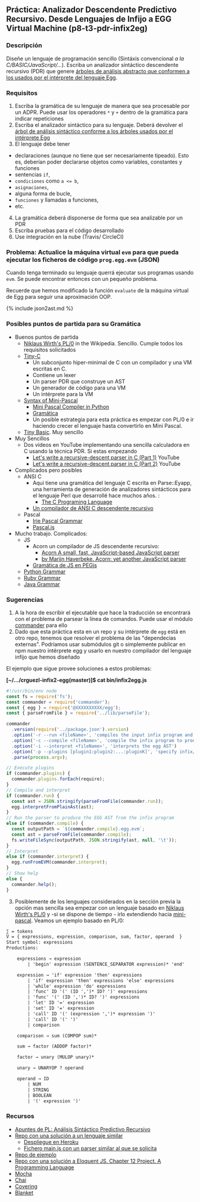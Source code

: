 ## Práctica: Analizador Descendente Predictivo Recursivo. Desde Lenguajes de Infijo a EGG Virtual Machine (p8-t3-pdr-infix2eg)

### Descripción

Diseñe un lenguaje de programación sencillo (Sintáxis convencional *a la C/BASIC/JavaScript/...*). 
Escriba un analizador sintáctico descendente recursivo (PDR) que genere [árboles de análisis abstracto que conformen a los usados por el intérprete del lenguaje Egg](https://github.com/ULL-ESIT-PL-1617/egg/blob/master/README.md).

### Requisitos

1. Escriba la gramática de su lenguaje de manera que sea procesable por un ADPR. Puede usar los operadores
`*` y `+` dentro de la gramática para indicar repeticiones
2. Escriba el analizador sintáctico para su lenguaje. Deberá devolver el [árbol de análisis sintáctico conforme a los árboles usados por el intérprete Egg](https://github.com/ULL-ESIT-PL-1617/egg/blob/master/README.md)
3. El lenguaje debe tener 
  - declaraciones (aunque no tiene que ser necesariamente tipeado). Esto es, deberían poder declararse objetos como variables, constantes y funciones
  - sentencias `if`, 
  - `condiciones` como `a <= b`, 
  - `asignaciones`, 
  - alguna forma de bucle, 
  - `funciones` y  llamadas a funciones, 
  - etc.
4. La gramática deberá disponerse de forma que sea analizable por un PDR
5. Escriba pruebas  para el código desarrollado
6. Use integración en la nube (Travis/ CircleCI)

### Problema: Actualice la máquina virtual `evm` para que pueda ejecutar los ficheros de código `prog.egg.evm` (JSON)

Cuando tenga terminado su lenguaje querrá ejecutar sus programas usando `evm`. 
Se puede encontrar entonces con un pequeño problema.

Recuerde que hemos modificado la función `evaluate` de la máquina virtual de Egg para seguir
una aproximación OOP.

{% include json2ast.md %}

### Posibles puntos de partida para su Gramática

* Buenos puntos de partida
  * [Niklaus Wirth's PL/0](https://en.wikipedia.org/wiki/Recursive_descent_parser) in the Wikipedia.  Sencillo. Cumple todos los requisitos solicitados
  * [Tiny-C](https://github.com/ULL-ESIT-PL-1718/tiny-c) 
      - Un subconjunto hiper-minimal de C con un compilador y una VM  escritas en C. 
      - Contiene un lexer
      - Un parser PDR que construye un AST
      - Un generador de código para una VM
      - Un intérprete para la VM
  * [Syntax of Mini-Pascal](https://www.cs.helsinki.fi/u/vihavain/k06/okk/items/minipascalsyntax.html)
      - [Mini Pascal Compiler in Python](https://github.com/ULL-ESIT-PL-1819/mini-pascal-compiler)
      - [Gramática](https://github.com/ULL-ESIT-PL-1819/mini-pascal-compiler/blob/master/grammar)
      - Un posible estrategia para esta práctica es empezar con PL/0 e ir haciendo crecer el lenguaje hasta convertirlo en Mini Pascal.
  * [Tiny Basic](https://en.wikipedia.org/wiki/Tiny_BASIC). Muy sencillo
* Muy Sencillos
  * Dos vídeos en YouTube implementando una sencilla calculadora en C usando la técnica PDR. Si estas empezando
    * [Let's write a recursive-descent parser in C (Part 1)](https://youtu.be/N55XNj8KjC4) YouTube
    * [Let's write a recursive-descent parser in C (Part 2)](https://youtu.be/NdW_ApiaivU) YouTube
* Complicados pero posibles
  * ANSI C
    * Aqui tiene una gramática del lenguaje C escrita en Parse::Eyapp, una herramienta de generación de analizadores sintácticos para el lenguaje Perl que desarrollé hace muchos años. :
      - [The C Programing Language](https://fastapi.metacpan.org/source/CASIANO/Parse-Eyapp-1.142/examples/languages/C/ansic.eyp)
    * [Un compilador de ANSI C descendente recursivo](https://sites.google.com/site/lccretargetablecompiler/)
  * Pascal
    * [Irie Pascal Grammar](http://www.irietools.com/iriepascal/progref534.html)
    * [Pascal.js](https://github.com/kanaka/pascal.js?files=1)
* Mucho trabajo. Complicados:
  * JS
    * Acorn un compilador de JS descendente recursivo:
      * [Acorn A small, fast, JavaScript-based JavaScript parser](https://github.com/acornjs/acorn)
      * [by Marijn Haverbeke. Acorn: yet another JavaScript parser](http://marijnhaverbeke.nl/blog/acorn.html)
    * [Gramática de JS en PEGjs](https://github.com/pegjs/pegjs/blob/master/examples/javascript.pegjs)
  * [Python Grammar](https://docs.python.org/3/reference/grammar.html)
  * [Ruby Grammar](https://www.cse.buffalo.edu/~regan/cse305/RubyBNF.pdf)
  * [Java Grammar](https://docs.oracle.com/javase/specs/jls/se7/html/jls-18.html)

### Sugerencias

1. A la hora de escribir el ejecutable que hace la traducción se encontrará con el problema de parsear la línea de comandos.
Puede usar el módulo [commander](https://www.npmjs.com/package/commander) para ello
2. Dado que esta práctica esta en un repo y su intérprete de `egg` está en otro repo, tenemos que resolver el problema de las "dependecias externas". Podríamos usar submódulos git o simplemente publicar en npm nuestro intérprete egg y usarlo en nuestro compilador del lenguaje infijo que hemos diseñado

  El ejemplo que sigue provee soluciones a estos problemas:

  **[~/.../crguezl-infix2-egg(master)]$ cat bin/infix2egg.js**

  ```js
  #!/usr/bin/env node
  const fs = require('fs');
  const commander = require('commander');
  const { egg } = require('@XXXXXXXXXX/egg');
  const { parseFromFile } = require('../lib/parseFile');

  commander
    .version(require('../package.json').version)
    .option('-r --run <fileName>', 'compiles the input infix program and runs it using the egg interpreter')
    .option('-c --compile <fileName>', 'compile the infix program to produce a JSON containing the input egg AST')
    .option('-i --interpret <fileName>', 'interprets the egg AST')
    .option('-p --plugins [plugin1:plugin2:...:pluginK]', 'specify infix/egg plugins', val => val.split(':'))
    .parse(process.argv);

  // Execute plugins
  if (commander.plugins) {
    commander.plugins.forEach(require);
  }
  // Compile and interpret
  if (commander.run) {
    const ast = JSON.stringify(parseFromFile(commander.run));
    egg.interpretFromPlainAst(ast);
  }
  // Run the parser to produce the EGG AST from the infix program
  else if (commander.compile) {
    const outputPath = `${commander.compile}.egg.evm`;
    const ast = parseFromFile(commander.compile);
    fs.writeFileSync(outputPath, JSON.stringify(ast, null, '\t'));
  }
  // Interpret
  else if (commander.interpret) {
    egg.runFromEVM(commander.interpret);
  }
  // Show help
  else {
    commander.help();
  }
  ```

3. Posiblemente de los lenguajes considerados en la sección previa la opción mas sencilla sea empezar con un lenguaje basado en 
[Niklaus Wirth's PL/0](https://en.wikipedia.org/wiki/Recursive_descent_parser) y -si se dispone de tiempo -
irlo extendiendo hacia [mini-pascal](https://github.com/ULL-ESIT-PL-1819/mini-pascal-compiler/blob/master/grammar).
Veamos un ejemplo basado en PL/0:

  ```yacc
  ∑ = tokens
  V = { expressions, expression, comparison, sum, factor, operand  }
  Start symbol: expressions
  Productions:

      expressions → expression
          | 'begin' expression (SENTENCE_SEPARATOR expression)* 'end'

      expression → 'if' expression 'then' expressions
          | 'if' expression 'then' expressions 'else' expressions
          | 'while' expression 'do' expressions
          | 'func' ID '(' (ID ',')* ID? ')' expressions
          | 'func' '(' (ID ',')* ID? ')' expressions
          | 'let' ID '=' expression
          | 'set' ID '=' expression
          | 'call' ID '(' (expression ',')* expression ')'
          | 'call' ID '(' ')'
          | comparison

      comparison → sum (COMPOP sum)*

      sum → factor (ADDOP factor)*

      factor → unary (MULOP unary)*

      unary → UNARYOP ? operand

      operand → ID
          | NUM
          | STRING
          | BOOLEAN
          | '(' expression ')'
  ```



### Recursos

* [Apuntes de PL: Análisis Sintáctico Predictivo Recursivo](http://crguezl.github.io/pl-html/node22.html)
* [Repo con una solución a un lenguaje similar](https://github.com/crguezl/prdcalc)
  -  [Despliegue en Heroku](https://pl1718-prdcalc.herokuapp.com/)
  - [Fichero main.js con un parser similar al que se solicita](https://github.com/crguezl/prdcalc/blob/master/views/main.js)
* [Repo de ejemplo](https://github.com/ULL-ESIT-PL-1617/solution-evalua-pdr)
* [Repo con una solución a Eloquent JS. Chapter 12 Project. A Programming Language](https://github.com/ULL-ESIT-PL-1617/egg)
* [Mocha](https://casianorodriguezleon.gitbooks.io/ull-esit-1617/content/apuntes/pruebas/mocha.html)
* [Chai](https://casianorodriguezleon.gitbooks.io/ull-esit-1617/content/apuntes/pruebas/chai.html)
* [Covering](https://casianorodriguezleon.gitbooks.io/ull-esit-1617/content/apuntes/pruebas/covering.html)
* [Blanket](https://casianorodriguezleon.gitbooks.io/ull-esit-1617/content/apuntes/pruebas/blanket.html)



